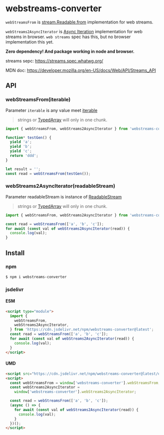 # webstreams-converter

`webStreamsFrom` is [stream.Readable.from](https://nodejs.org/api/stream.html#streamreadablefromiterable-options) implementation for web streams.

`webStreams2AsyncIterator` is [Async Iteration](https://nodejs.org/api/webstreams.html#async-iteration) implementation for web streams in browser. `web streams` spec has this, but no browser implementation this yet.

**Zero dependency! And package working in node and browser.**

streams sepc:
https://streams.spec.whatwg.org/

MDN doc:
https://developer.mozilla.org/en-US/docs/Web/API/Streams_API

## API

### webStreamsFrom(iterable)

Parameter `iterable` is any value meet [iterable](https://developer.mozilla.org/en-US/docs/Web/JavaScript/Reference/Iteration_protocols#the_iterable_protocol)

> strings or [TypedArray](https://developer.mozilla.org/en-US/docs/Web/JavaScript/Reference/Global_Objects/TypedArray) will only in one chunk.

```javascript
import { webStreamsFrom, webStreams2AsyncIterator } from 'webstreams-converter';

function* testGen() {
  yield 'a';
  yield 'b';
  yield 'c';
  return 'ddd';
}

let result = '';
const read = webStreamsFrom(testGen());
```

### webStreams2AsyncIterator(readableStream)

Parameter readableStream is instance of [ReadableStream](https://developer.mozilla.org/en-US/docs/Web/API/ReadableStream)

> strings or [TypedArray](https://developer.mozilla.org/en-US/docs/Web/JavaScript/Reference/Global_Objects/TypedArray) will only in one chunk.

```javascript
import { webStreamsFrom, webStreams2AsyncIterator } from 'webstreams-converter';

const read = webStreamsFrom(['a', 'b', 'c']);
for await (const val of webStreams2AsyncIterator(read)) {
  console.log(val);
}
```

## Install

### npm

```bash
$ npm i webstreams-converter
```

### jsdelivr

#### ESM

```html
<script type="module">
  import {
    webStreamsFrom,
    webStreams2AsyncIterator,
  } from 'https://cdn.jsdelivr.net/npm/webstreams-converter@latest';
  const read = webStreamsFrom(['a', 'b', 'c']);
  for await (const val of webStreams2AsyncIterator(read)) {
    console.log(val);
  }
</script>
```

#### UMD

```html
<script src="https://cdn.jsdelivr.net/npm/webstreams-converter@latest/dist/webstreams-converter.umd.js"></script>
<script>
  const webStreamsFrom = window['webstreams-converter'].webStreamsFrom;
  const webStreams2AsyncIterator =
    window['webstreams-converter'].webStreams2AsyncIterator;

  const read = webStreamsFrom(['a', 'b', 'c']);
  (async () => {
    for await (const val of webStreams2AsyncIterator(read)) {
      console.log(val);
    }
  })();
</script>
```
